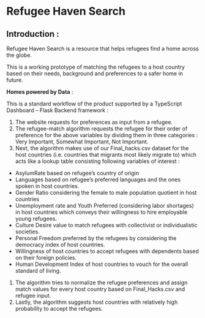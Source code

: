 # Refugee Haven Search

## Introduction :

Refugee Haven Search is a resource that helps refugees find a home across the globe.

This is a working prototype of matching the refugees to a host country based on their needs, background and preferences to a safer home in future.

**Homes powered by Data** :

This is a standard workflow of the product supported by a TypeScript Dashboard – Flask Backend framework :

1. The website requests for preferences as input from a refugee.
2. The refugee-match algorithm requests the refugee for their order of preference for the above variables by dividing them in three categories : Very Important, Somewhat Important, Not Important.
3. Next, the algorithm makes use of our Final_hacks.csv dataset for the host countries (i.e. countries that migrants most likely migrate to) which acts like a lookup table consisting following variables of interest :

- AsylumRate based on refugee’s country of origin
- Languages based on refugee’s preferred languages and the ones spoken in host countries.
- Gender Ratio considering the female to male population quotient in host countries
- Unemployment rate and Youth Preferred (considering labor shortages) in host countries which conveys their willingness to hire employable young refugees.
- Culture Desire value to match refugees with collectivist or individualistic societies.
- Personal Freedom preferred by the refugees by considering the democracy index of host countries.
- Willingness of host countries to accept refugees with dependents based on their foreign policies.
- Human Development Index of host countries to vouch for the overall standard of living.

1. The algorithm tries to normalize the refugee preferences and assign match values for every host country based on Final_Hacks.csv and refugee input.
2. Lastly, the algorithm suggests host countries with relatively high probability to accept the refugees.
